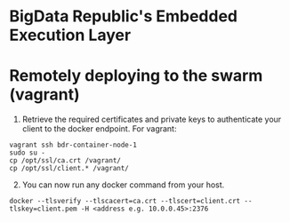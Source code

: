 # BigData Republic's Embedded Execution Layer


# Remotely deploying to the swarm (vagrant)
1. Retrieve the required certificates and private keys to authenticate your client to the docker endpoint. For vagrant:
```
vagrant ssh bdr-container-node-1
sudo su -
cp /opt/ssl/ca.crt /vagrant/
cp /opt/ssl/client.* /vagrant/
```

2. You can now run any docker command from your host.
```
docker --tlsverify --tlscacert=ca.crt --tlscert=client.crt --tlskey=client.pem -H <address e.g. 10.0.0.45>:2376
```

